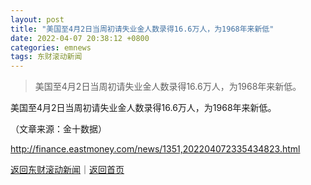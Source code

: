 ```yaml
---
layout: post
title: "美国至4月2日当周初请失业金人数录得16.6万人，为1968年来新低"
date: 2022-04-07 20:38:12 +0800
categories: emnews
tags: 东财滚动新闻
---
```

> 美国至4月2日当周初请失业金人数录得16.6万人，为1968年来新低。

<p>美国至4月2日当周初请失业金人数录得16.6万人，为1968年来新低。 </p><p class="em_media">（文章来源：金十数据）</p>

<http://finance.eastmoney.com/news/1351,202204072335434823.html>

[返回东财滚动新闻](//finews.withounder.com/emnews/)｜[返回首页](//finews.withounder.com/)
